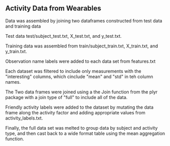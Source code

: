 ## Activity Data from Wearables

Data was assembled by joining two dataframes constructed from test data and training data

Test data test/subject_test.txt, X_test.txt, and y_test.txt.

Training data was assembled from train/subject_train.txt, X_train.txt, and y_train.txt.

Observation name labels were added to each data set from features.txt

Each dataset was filtered to include only measurements with the "interesting" columns, which cinclude "mean" and "std" in teh column names.

The Two data frames were joined using a the Join function from the plyr package with a join type of "full" to include all of the data.

Friendly activity labels were added to the dataset by mutating the data frame along the activity factor and adding appropriate values from activity_labels.txt.

Finally, the full data set was melted to group data by subject and activity type, and then cast back to a wide format table using the mean aggregation function.
